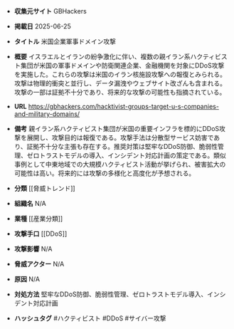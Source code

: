 - **収集元サイト**
GBHackers

- **掲載日**
2025-06-25

- **タイトル**
米国企業軍事ドメイン攻撃

- **概要**
イスラエルとイランの紛争激化に伴い、複数の親イラン系ハクティビスト集団が米国の軍事ドメインや防衛関連企業、金融機関を対象にDDoS攻撃を実施した。これらの攻撃は米国のイラン核施設攻撃への報復とみられる。攻撃は物理的衝突と並行し、データ漏洩やウェブサイト改ざんも含まれる。攻撃の一部は証拠不十分であり、将来的な攻撃の可能性も指摘されている。

- **URL**
https://gbhackers.com/hacktivist-groups-target-u-s-companies-and-military-domains/

- **備考**
親イラン系ハクティビスト集団が米国の重要インフラを標的にDDoS攻撃を展開し、攻撃目的は報復である。攻撃手法は分散型サービス妨害であり、証拠不十分な主張も存在する。推奨対策は堅牢なDDoS防御、脆弱性管理、ゼロトラストモデルの導入、インシデント対応計画の策定である。類似事例として中東地域での大規模ハクティビスト活動が挙げられ、被害拡大の可能性は高い。将来的には攻撃の多様化と高度化が予想される。

- **分類**
[[脅威トレンド]]

- **組織名**
N/A

- **業種**
[[産業分類]]

- **攻撃手口**
[[DDoS]]

- **攻撃影響**
N/A

- **脅威アクター**
N/A

- **原因**
N/A

- **対処方法**
堅牢なDDoS防御、脆弱性管理、ゼロトラストモデル導入、インシデント対応計画

- **ハッシュタグ**
#ハクティビスト #DDoS #サイバー攻撃
